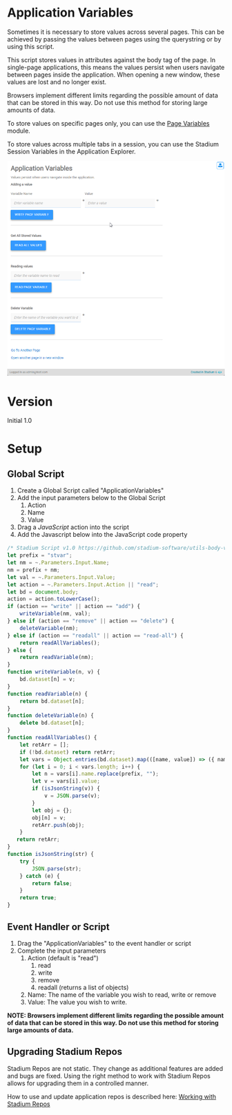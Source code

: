 # Application Variables <!-- omit in toc -->

Sometimes it is necessary to store values across several pages. This can be achieved by passing the values between pages using the querystring or by using this script. 

This script stores values in attributes against the body tag of the page. In single-page applications, this means the values persist when users navigate between pages inside the application. When opening a new window, these values are lost and no longer exist. 

Browsers implement different limits regarding the possible amount of data that can be stored in this way. Do not use this method for storing large amounts of data.

To store values on specific pages only, you can use the [Page Variables](https://github.com/stadium-software/utils-page-variables) module. 

To store values across multiple tabs in a session, you can use the Stadium Session Variables in the Application Explorer. 

![](images/view.gif)

# Version
Initial 1.0

# Setup

## Global Script
1. Create a Global Script called "ApplicationVariables"
2. Add the input parameters below to the Global Script
   1. Action
   2. Name
   3. Value
3. Drag a *JavaScript* action into the script
4. Add the Javascript below into the JavaScript code property
```javascript
/* Stadium Script v1.0 https://github.com/stadium-software/utils-body-variables */
let prefix = "stvar";
let nm = ~.Parameters.Input.Name;
nm = prefix + nm;
let val = ~.Parameters.Input.Value;
let action = ~.Parameters.Input.Action || "read";
let bd = document.body;
action = action.toLowerCase();
if (action == "write" || action == "add") {
    writeVariable(nm, val);
} else if (action == "remove" || action == "delete") {
    deleteVariable(nm);
} else if (action == "readall" || action == "read-all") {
    return readAllVariables();
} else {
    return readVariable(nm);
}
function writeVariable(n, v) {
    bd.dataset[n] = v;
}
function readVariable(n) {
    return bd.dataset[n];
}
function deleteVariable(n) {
    delete bd.dataset[n];
}
function readAllVariables() {
    let retArr = [];
    if (!bd.dataset) return retArr;
    let vars = Object.entries(bd.dataset).map(([name, value]) => ({ name, value }));
    for (let i = 0; i < vars.length; i++) {
        let n = vars[i].name.replace(prefix, "");
        let v = vars[i].value;
        if (isJsonString(v)) {
            v = JSON.parse(v);
        }
        let obj = {};
        obj[n] = v;
        retArr.push(obj);
    }
   return retArr;
}
function isJsonString(str) {
    try {
        JSON.parse(str);
    } catch (e) {
        return false;
    }
    return true;
}
```

## Event Handler or Script
1. Drag the "ApplicationVariables" to the event handler or script
2. Complete the input parameters
   1. Action (default is "read")
      1. read
      2. write
      3. remove
      4. readall (returns a list of objects)
   2. Name: The name of the variable you wish to read, write or remove
   3. Value: The value you wish to write. 

**NOTE: Browsers implement different limits regarding the possible amount of data that can be stored in this way. Do not use this method for storing large amounts of data.**

## Upgrading Stadium Repos
Stadium Repos are not static. They change as additional features are added and bugs are fixed. Using the right method to work with Stadium Repos allows for upgrading them in a controlled manner. 

How to use and update application repos is described here: [Working with Stadium Repos](https://github.com/stadium-software/samples-upgrading)